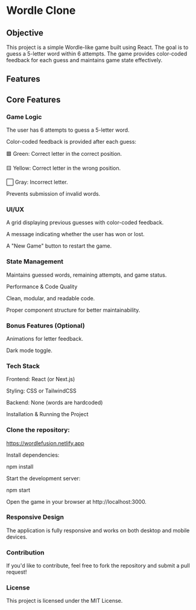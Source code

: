 # Wordle Clone

## Objective

This project is a simple Wordle-like game built using React. The goal is to guess a 5-letter word within 6 attempts. The game provides color-coded feedback for each guess and maintains game state effectively.

## Features

## Core Features

### Game Logic

The user has 6 attempts to guess a 5-letter word.

Color-coded feedback is provided after each guess:

🟩 Green: Correct letter in the correct position.

🟨 Yellow: Correct letter in the wrong position.

⬜ Gray: Incorrect letter.

Prevents submission of invalid words.

### UI/UX

A grid displaying previous guesses with color-coded feedback.

A message indicating whether the user has won or lost.

A "New Game" button to restart the game.

### State Management

Maintains guessed words, remaining attempts, and game status.

Performance & Code Quality

Clean, modular, and readable code.

Proper component structure for better maintainability.

### Bonus Features (Optional)

Animations for letter feedback.

Dark mode toggle.

### Tech Stack

Frontend: React (or Next.js)

Styling: CSS or TailwindCSS

Backend: None (words are hardcoded)

Installation & Running the Project

### Clone the repository:

https://wordlefusion.netlify.app 

Install dependencies:

npm install

Start the development server:

npm start

Open the game in your browser at http://localhost:3000.

### Responsive Design

The application is fully responsive and works on both desktop and mobile devices.

### Contribution

If you'd like to contribute, feel free to fork the repository and submit a pull request!

### License

This project is licensed under the MIT License.
